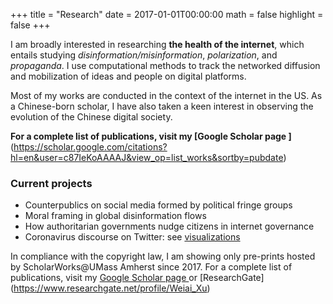 +++
title = "Research"
date = 2017-01-01T00:00:00
math = false
highlight = false
+++

I am broadly interested in researching **the health of the internet**, which entails studying *disinformation/misinformation*, *polarization*, and *propaganda*. I use computational methods to track the networked diffusion and mobilization of ideas and people on digital platforms. 

Most of my works are conducted in the context of the internet in the US. As a Chinese-born scholar, I have also taken a keen interest in observing the evolution of the Chinese digital society. 

**For a complete list of publications, visit my [Google Scholar page ]**(https://scholar.google.com/citations?hl=en&user=c87IeKoAAAAJ&view_op=list_works&sortby=pubdate)

### Current projects

 - Counterpublics on social media formed by political fringe groups
 - Moral framing in global disinformation flows
 - How authoritarian governments nudge citizens in internet governance
 - Coronavirus discourse on Twitter: see [visualizations](https://weiaiwayne.github.io/CoronavirusTwitter/) 


In compliance with the copyright law, I am showing only pre-prints hosted by ScholarWorks@UMass Amherst since 2017. For a complete list of publications, visit my [Google Scholar page ](https://scholar.google.com/citations?hl=en&user=c87IeKoAAAAJ&view_op=list_works&sortby=pubdate) or [ResearchGate] (https://www.researchgate.net/profile/Weiai_Xu) 
